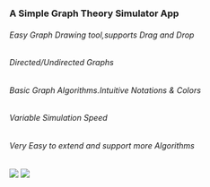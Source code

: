 ### A Simple Graph Theory Simulator App

###### Easy Graph Drawing tool,supports Drag and Drop
###### Directed/Undirected Graphs
###### Basic Graph Algorithms.Intuitive Notations & Colors
###### Variable Simulation Speed
###### Very Easy to extend and support more Algorithms

![](https://github.com/ashiqursuperfly/GraphSimulatorAndroid/blob/master/test.gif)
![](https://github.com/ashiqursuperfly/GraphSimulatorAndroid/blob/master/test2.gif)